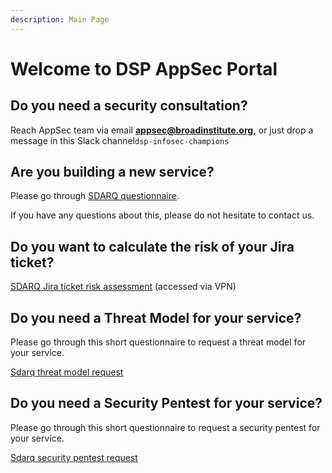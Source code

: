 ```yaml
---
description: Main Page
---
```


# Welcome to DSP AppSec Portal

## Do you need a security consultation?

Reach AppSec team via email  [**appsec@broadinstitute.org**](mailto:appsec@broadinstitute.org)**,** or just drop a message in this Slack channel`dsp-infosec-champions`

## Are you building a new service?

Please go through [SDARQ questionnaire](https://sdarq.dsp-appsec.broadinstitute.org/questionnaire).

If you have any questions about this, please do not hesitate to contact us.

## Do you want to calculate the risk of your Jira ticket?

[SDARQ Jira ticket risk assessment](https://sdarq.dsp-appsec.broadinstitute.org/jira-ticket-risk-assesment) (accessed via VPN)

## Do you need a Threat Model for your service?

Please go through this short questionnaire to request a threat model for your service.

[Sdarq threat model request](https://sdarq.dsp-appsec.broadinstitute.org/threat-model/request)

## Do you need a Security Pentest for your service?

Please go through this short questionnaire to request a security pentest for your service.

[Sdarq security pentest request](https://sdarq.dsp-appsec.broadinstitute.org/security-pentest/request)
